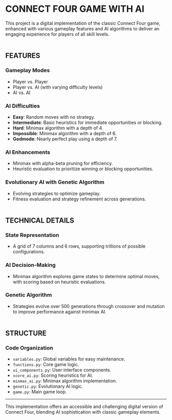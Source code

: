 # **CONNECT FOUR GAME WITH AI**  
This project is a digital implementation of the classic Connect Four game, enhanced with various gameplay features and AI algorithms to deliver an engaging experience for players of all skill levels.  
 ‎ 
## FEATURES  

### Gameplay Modes  
- Player vs. Player  
- Player vs. AI (with varying difficulty levels)  
- AI vs. AI  

### AI Difficulties  
- **Easy**: Random moves with no strategy.  
- **Intermediate**: Basic heuristics for immediate opportunities or blocking.  
- **Hard**: Minimax algorithm with a depth of 4.  
- **Impossible**: Minimax algorithm with a depth of 6.  
- **Godmode**: Nearly perfect play using a depth of 7.  

### AI Enhancements  
- Minimax with alpha-beta pruning for efficiency.  
- Heuristic evaluation to prioritize winning or blocking opportunities.  

### Evolutionary AI with Genetic Algorithm  
- Evolving strategies to optimize gameplay.  
- Fitness evaluation and strategy refinement across generations.  
‎ 
## **TECHNICAL DETAILS**  

### State Representation  
- A grid of 7 columns and 6 rows, supporting trillions of possible configurations.  

### AI Decision-Making  
- Minimax algorithm explores game states to determine optimal moves, with scoring based on heuristic evaluations.  

### Genetic Algorithm  
- Strategies evolve over 500 generations through crossover and mutation to improve performance against minimax AI.  
‎ 
## **STRUCTURE**  

### Code Organization  
- `variables.py`: Global variables for easy maintenance.  
- `functions.py`: Core game logic.  
- `ui_components.py`: User interface components.  
- `score_ai.py`: Scoring heuristics for AI.  
- `minmax_ai.py`: Minimax algorithm implementation.  
- `genetic.py`: Evolutionary AI logic.  
- `game.py`: Main game loop.  

---

This implementation offers an accessible and challenging digital version of Connect Four, blending AI sophistication with classic gameplay elements.
